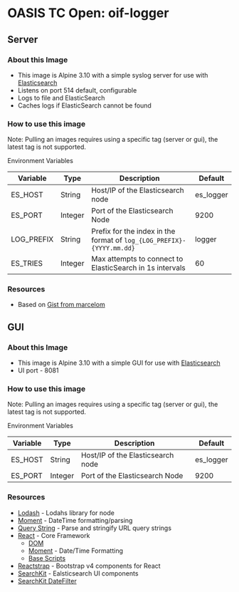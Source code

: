 # OASIS TC Open: oif-logger

## Server
### About this Image
- This image is Alpine 3.10 with a simple syslog server for use with [Elasticsearch](https://hub.docker.com/_/elasticsearch)
- Listens on port 514 default, configurable
- Logs to file and ElasticSearch
- Caches logs if ElasticSearch cannot be found

### How to use this image
Note: Pulling an images requires using a specific tag (server or gui), the latest tag is not supported.

Environment Variables

| Variable | Type | Description | Default|
| ----------- | ----------- | ----------- | ----------- |
| ES_HOST | String | Host/IP of the Elasticsearch node | es_logger
| ES_PORT | Integer | Port of the Elasticsearch Node | 9200
| LOG_PREFIX | String | Prefix for the index in the format of `log_{LOG_PREFIX}-{YYYY.mm.dd}`  | logger
| ES_TRIES | Integer | Max attempts to connect to ElasticSearch in 1s intervals | 60

### Resources
- Based on [Gist from marcelom](https://gist.github.com/marcelom/4218010)

## GUI
### About this Image
- This image is Alpine 3.10 with a simple GUI for use with [Elasticsearch](https://hub.docker.com/_/elasticsearch)
- UI port - 8081

### How to use this image
Note: Pulling an images requires using a specific tag (server or gui), the latest tag is not supported.

Environment Variables

| Variable | Type | Description | Default|
| ----------- | ----------- | ----------- | ----------- |
| ES_HOST | String | Host/IP of the Elasticsearch node | es_logger
| ES_PORT | Integer | Port of the Elasticsearch Node | 9200

### Resources
- [Lodash](https://www.npmjs.com/package/lodash) - Lodahs library for node
- [Moment](https://www.npmjs.com/package/moment) - DateTime formatting/parsing
- [Query String](https://www.npmjs.com/package/query-string) - Parse and stringify URL query strings
- [React](https://reactjs.org/) - Core Framework
    - [DOM](https://www.npmjs.com/package/react-dom)
    - [Moment](https://www.npmjs.com/package/react-moment) - Date/Time Formatting
	- [Base Scripts](https://www.npmjs.com/package/react-scripts)
- [Reactstrap](https://www.npmjs.com/package/reactstrap) - Bootstrap v4 components for React
- [SearchKit](http://www.searchkit.co/) - Ealsticsearch UI components
- [SearchKit DateFilter](https://www.npmjs.com/package/searchkit-datefilter)